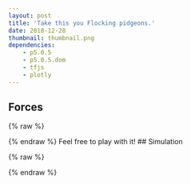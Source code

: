 ```yaml
---
layout: post
title: 'Take this you Flocking pidgeons.'
date: 2018-12-28
thumbnail: thumbnail.png
dependencies:
    - p5.0.5
    - p5.0.5.dom
    - tfjs
    - plotly
---
```


## Forces

{% raw %}

<div id="zero" class="sketch"><!-- Our sketch will go here! --></div>
{% endraw %}
Feel free to play with it!
## Simulation

{% raw %}

<div id="one" class="sketch" style="position: relative;"><!-- Our sketch will go here! --></div>
{% endraw %}

<script src="js/bundle.js"></script>
